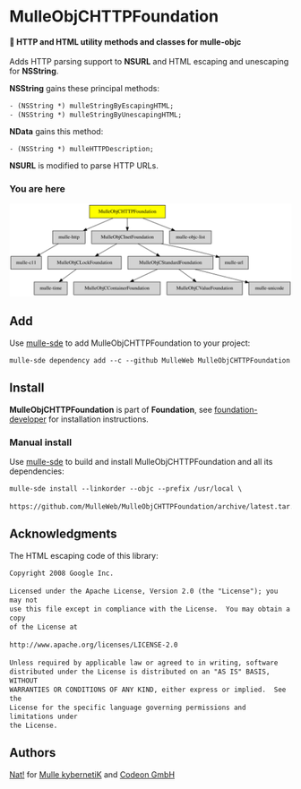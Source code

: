 # MulleObjCHTTPFoundation

#### 🎫 HTTP and HTML utility methods and classes for mulle-objc

Adds HTTP parsing support to **NSURL** and HTML escaping and unescaping for
**NSString**.

**NSString** gains these principal methods:

```
- (NSString *) mulleStringByEscapingHTML;
- (NSString *) mulleStringByUnescapingHTML;
```

**NData** gains this method:

```
- (NSString *) mulleHTTPDescription;
```

**NSURL** is modified to parse HTTP URLs.



### You are here

![Overview](overview.dot.svg)




## Add

Use [mulle-sde](//github.com/mulle-sde) to add MulleObjCHTTPFoundation to your project:

```
mulle-sde dependency add --c --github MulleWeb MulleObjCHTTPFoundation
```

## Install

**MulleObjCHTTPFoundation** is part of **Foundation**, see
[foundation-developer](//github.com//foundation-developer) for
installation instructions.


### Manual install

Use [mulle-sde](//github.com/mulle-sde) to build and install MulleObjCHTTPFoundation
and all its dependencies:

```
mulle-sde install --linkorder --objc --prefix /usr/local \
   https://github.com/MulleWeb/MulleObjCHTTPFoundation/archive/latest.tar.gz
```


## Acknowledgments


The HTML escaping code of this library:

```
Copyright 2008 Google Inc.

Licensed under the Apache License, Version 2.0 (the "License"); you may not
use this file except in compliance with the License.  You may obtain a copy
of the License at

http://www.apache.org/licenses/LICENSE-2.0

Unless required by applicable law or agreed to in writing, software
distributed under the License is distributed on an "AS IS" BASIS, WITHOUT
WARRANTIES OR CONDITIONS OF ANY KIND, either express or implied.  See the
License for the specific language governing permissions and limitations under
the License.
```

## Authors

[Nat!](//www.mulle-kybernetik.com/weblog) for
[Mulle kybernetiK](//www.mulle-kybernetik.com) and
[Codeon GmbH](//www.codeon.de)
